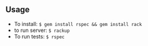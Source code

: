 ## Usage
* To install: `$ gem install rspec && gem install rack`
* to run server: `$ rackup`
* To run tests: `$ rspec`
